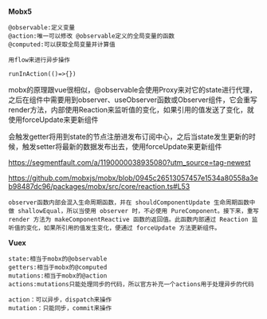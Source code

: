 **Mobx5**

```
@observable:定义变量
@action:唯一可以修改 @observable定义的全局变量的函数
@computed:可以获取全局变量并计算值

用flow来进行异步操作

runInAction(()=>{})
```



mobx的原理跟vue很相似，@observable会使用Proxy来对它的state进行代理，之后在组件中需要用到observer、useObserver函数或Observer组件，它会重写render方法，内部使用Reaction来监听值的变化，如果引用的值发送了变化，就使用forceUpdate来更新组件



会触发getter将用到state的节点注册进发布订阅中心，之后当state发生更新的时候，触发setter将最新的数据发布出去，使用forceUpdate来更新组件





https://segmentfault.com/a/1190000038935080?utm_source=tag-newest

https://github.com/mobxjs/mobx/blob/0945c26513057457e1534a80558a3eb98487dc96/packages/mobx/src/core/reaction.ts#L53

```
observer函数内部会混入生命周期函数，并在 shouldComponentUpdate 生命周期函数中做 shallowEqual，所以当使用 observer 时，不必使用 PureComponent。接下来，重写 render 方法为 makeComponentReactive 函数的返回值。此函数内部通过 Reaction 监听值的变化，如果所引用的值发生变化，便通过 forceUpdate 方法更新组件。
```





**Vuex**

```
state:相当于mobx的@observable
getters:相当于mobx的@computed
mutations:相当于mobx的@action
actions:mutations只能处理同步的代码，所以官方补充一个actions用于处理异步的代码

action：可以异步，dispatch来操作
mutation：只能同步，commit来操作
```

